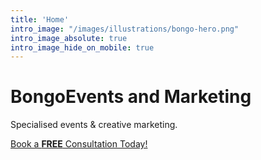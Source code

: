 ```yaml
---
title: 'Home'
intro_image: "/images/illustrations/bongo-hero.png"
intro_image_absolute: true
intro_image_hide_on_mobile: true
---
```


# BongoEvents and Marketing

Specialised events & creative marketing.

[Book a **FREE** Consultation Today!](/contact/)

